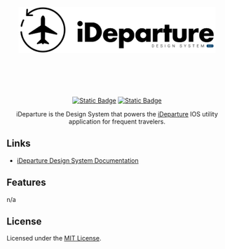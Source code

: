 <div align="center">
  <img src="./_assets/png/original.png" alt="iDeparture | Design System v.3.0.1" width="450" style="display: block; margin: 100px 0;"/>   
  
  [![Static Badge](https://img.shields.io/badge/FIGMA-Design%20System%20v.3.0.1-f542d7?style=flat&link=https%3A%2F%2Fgithub.com%2Felwoodberry3%2Fideparture)](https://www.figma.com/community/file/1424120225806693615)
  [![Static Badge](https://img.shields.io/badge/Documentation-%20v.1.0.1-blue)](https://66f9e447571993c3ce51b2db-pcbhvqohpr.chromatic.com)

  <p>iDeparture is the Design System that powers the <a href="#">iDeparture</a> IOS utility application for frequent travelers.</p>
</div>

  
## Links  
- [iDeparture Design System Documentation](https://66f9e447571993c3ce51b2db-pcbhvqohpr.chromatic.com)  
  
## Features  
n/a  
  
## License  
Licensed under the [MIT License](#).  